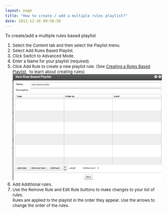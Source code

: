 ```yaml
---
layout: page
title: "How to create / add a multiple rules playlist?"
date: 2011-12-26 09:58:50
---
```


<span style="font-size: small;"></span><span class="mce-procedure">To create/add a multiple rules based playlist</span>

1.  <span style="font-size: small;">Select the Content tab and then select the Playlist menu.</span>
2.  <span style="font-size: small;">Select Add Rules Based Playlist.</span>
3.  <span style="font-size: small;">Click Switch to Advanced Mode.</span>
4.  <span style="font-size: small;">Enter a Name for your playlist (required).</span>
5.  <span style="font-size: small;">Click Add Rule to create a new playlist rule. (See <a href="http://knowledge.kaltura.com/faq/how-create-add-multiple-rules-playlist" target="_blank" title="How to create / add a multiple rules playlist">Creating a Rules Based Playlist </a>  to learn about creating rules)</span>  
    <span style="font-family: David CLM Medium; font-size: medium;"><img src="../../assets/130.img">
6.  <span style="font-size: small;">Add Additional rules. </span>
7.  <span style="font-size: small;">Use the Remove Rule and Edit Rule buttons to make changes to your list of rules.<br />Rules are applied to the playlist in the order they appear. Use the arrows to change the order of the rules.</span><span style="font-family: David CLM Medium; font-size: medium;"></span><span style="font-family: Times New Roman,serif; font-size: medium;"><span style="font-family: times new roman,times;"><br /><span style="font-size: small;"></span></span></span>

<span style="font-family: David CLM Medium; font-size: medium;"> </span>